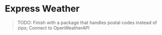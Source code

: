 # Express Weather

>TODO: Finish with a package that handles postal codes instead of zips; Connect to OpenWeatherAPI